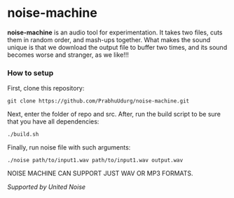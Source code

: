 # noise-machine 
**noise-machine** is an audio tool for experimentation. 
It takes two files, cuts them in random order, and mash-ups together. 
What makes the sound unique is that we download the output file to buffer two times, and its sound becomes worse and stranger, as we like!!!
### How to setup
First, clone this repository:
```
git clone https://github.com/PrabhuUdurg/noise-machine.git
```
Next, enter the folder of repo and src. After, run the build script to be sure that you have all dependencies:
```
./build.sh
```
Finally, run noise file with such arguments: 
```
./noise path/to/input1.wav path/to/input1.wav output.wav
```
NOISE MACHINE CAN SUPPORT JUST WAV OR MP3 FORMATS.

*Supported by United Noise*

